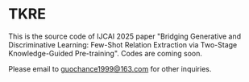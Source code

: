 # TKRE
This is the source code of IJCAI 2025 paper "Bridging Generative and Discriminative Learning: Few-Shot Relation Extraction via Two-Stage Knowledge-Guided Pre-training".
Codes are coming soon.

Please email to guochance1999@163.com for other inquiries.
